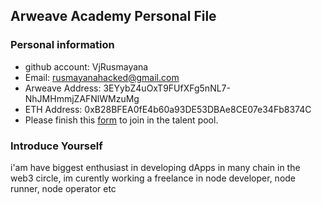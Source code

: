 ## Arweave Academy Personal File

### Personal information

- github account: VjRusmayana
- Email: rusmayanahacked@gmail.com
- Arweave Address: 3EYybZ4uOxT9FUfXFg5nNL7-NhJMHmmjZAFNlWMzuMg
- ETH Address: 0xB28BFEA0fE4b60a93DE53DBAe8CE07e34Fb8374C
- Please finish this [form](https://docs.google.com/forms/d/e/1FAIpQLSfWA5fIIcBgmRppm3jNz5vmf9Mai_QMVil-2pO4r7YKn_Zhtw/viewform?usp=sf_link) to join in the talent pool.

### Introduce Yourself
 i'am have biggest enthusiast in developing dApps in many chain in the web3 circle, im curently working a freelance in node developer, node runner, node operator etc